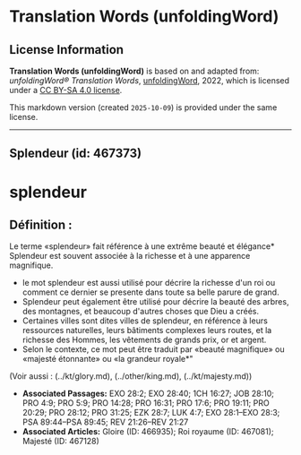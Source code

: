 # Translation Words (unfoldingWord)

## License Information

**Translation Words (unfoldingWord)** is based on and adapted from: _unfoldingWord® Translation Words_, [unfoldingWord](https://unfoldingword.org/utw), 2022, which is licensed under a [CC BY-SA 4.0 license](https://creativecommons.org/licenses/by-sa/4.0/legalcode.en).

This markdown version (created `2025-10-09`) is provided under the same license.



--------------------------------

## Splendeur (id: 467373)

splendeur
=========

Définition :
------------

Le terme «splendeur» fait référence à une extrême beauté et élégance\* Splendeur est souvent associée à la richesse et à une apparence magnifique.

* le mot splendeur est aussi utilisé pour décrire la richesse d'un roi ou comment ce dernier se presente dans toute sa belle parure de grand.
* Splendeur peut également être utilisé pour décrire la beauté des arbres, des montagnes, et beaucoup d'autres choses que Dieu a créés.
* Certaines villes sont dites villes de splendeur, en référence à leurs ressources naturelles, leurs bâtiments complexes leurs routes, et la richesse des Hommes, les vêtements de grands prix, or et argent.
* Selon le contexte, ce mot peut être traduit par «beauté magnifique» ou «majesté étonnante» ou «la grandeur royale\*"

(Voir aussi : (../kt/glory.md), (../other/king.md), (../kt/majesty.md))

* **Associated Passages:** EXO 28:2; EXO 28:40; 1CH 16:27; JOB 28:10; PRO 4:9; PRO 5:9; PRO 14:28; PRO 16:31; PRO 17:6; PRO 19:11; PRO 20:29; PRO 28:12; PRO 31:25; EZK 28:7; LUK 4:7; EXO 28:1–EXO 28:3; PSA 89:44–PSA 89:45; REV 21:26–REV 21:27
* **Associated Articles:** Gloire (ID: 466935); Roi royaume (ID: 467081); Majesté (ID: 467128)


